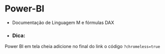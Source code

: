 # Power-BI

* Documentação de Linguagem M e fórmulas DAX

* ### Dica:

Power BI em tela cheia adicione no final do link o código ``?chromeless=true``
